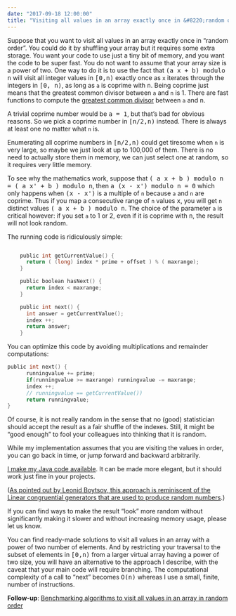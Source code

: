 ```yaml
---
date: "2017-09-18 12:00:00"
title: "Visiting all values in an array exactly once in &#8220;random order&#8221;"
---
```




Suppose that you want to visit all values in an array exactly once in &ldquo;random order&rdquo;. You could do it by shuffling your array but it requires some extra storage.
You want your code to use just a tiny bit of memory, and you want the code to be super fast. You do not want to assume that your array size is a power of two.
One way to do it is to use the fact that <tt>(a x + b) modulo n</tt> will visit all integer values in <tt>[0,n)</tt> exactly once as `x` iterates through the integers in <tt>[0, n)</tt>, as long as `a` is coprime with <tt>n</tt>. Being coprime just means that the greatest common divisor between `a` and `n` is 1. There are fast functions to compute the [greatest common divisor](/lemire/blog/2013/12/26/fastest-way-to-compute-the-greatest-common-divisor/) between `a` and <tt>n</tt>.

A trivial coprime number would be <tt>a = 1</tt>, but that&rsquo;s bad for obvious reasons. So we pick a coprime number in <tt>[n/2,n)</tt> instead. There is always at least one no matter what `n` is.

Enumerating all coprime numbers in <tt>[n/2,n)</tt> could get tiresome when `n` is very large, so maybe we just look at up to 100,000 of them. There is no need to actually store them in memory, we can just select one at random, so it requires very little memory.

To see why the mathematics work, suppose that <tt>( a x + b ) modulo n = ( a x' + b ) modulo n</tt>, then <tt>a (x - x') modulo n = 0</tt> which only happens when <tt>(x - x')</tt> is a multiple of `n` because `a` and `n` are coprime. Thus if you map a consecutive range of `n` values <tt>x</tt>, you will get `n` distinct values <tt>( a x + b ) modulo n</tt>. The choice of the parameter `a` is critical however: if you set `a` to 1 or 2, even if it is coprime with <tt>n</tt>, the result will not look random.

The running code is ridiculously simple:
```C

    public int getCurrentValue() {
      return ( (long) index * prime + offset ) % ( maxrange);
    }

    public boolean hasNext() {
      return index < maxrange;
    }

    public int next() {
      int answer = getCurrentValue();
      index ++;
      return answer;
    }
```


You can optimize this code by avoiding multiplications and remainder computations:
```C
public int next() {
      runningvalue += prime;
      if(runningvalue >= maxrange) runningvalue -= maxrange;
      index ++;
      // runningvalue == getCurrentValue()) 
      return runningvalue;
}
```


Of course, it is not really random in the sense that no (good) statistician should accept the result as a fair shuffle of the indexes. Still, it might be &ldquo;good enough&rdquo; to fool your colleagues into thinking that it is random.

While my implementation assumes that you are visiting the values in order, you can go back in time, or jump forward and backward arbitrarily.

[I make my Java code available](https://github.com/lemire/Code-used-on-Daniel-Lemire-s-blog/blob/master/2017/09/18_2/VisitInDisorder.java). It can be made more elegant, but it should work just fine in your projects.

([As pointed out by Leonid Boytsov, this approach is reminiscent of the Linear congruential generators that are used to produce random numbers](https://en.wikipedia.org/wiki/Linear_congruential_generator).)

If you can find ways to make the result &ldquo;look&rdquo; more random without significantly making it slower and without increasing memory usage, please let us know.

You can find ready-made solutions to visit all values in an array with a power of two number of elements. And by restricting your traversal to the subset of elements in <tt>[0,n)</tt> from a larger virtual array having a power of two size, you will have an alternative to the approach I describe, with the caveat that your main code will require branching. The computational complexity of a call to &ldquo;next&rdquo; becomes <tt>O(n)</tt> whereas I use a small, finite, number of instructions.

__Follow-up__: [Benchmarking algorithms to visit all values in an array in random order](/lemire/blog/2017/09/26/benchmarking-algorithms-to-visit-all-values-in-an-array-in-random-order/)

